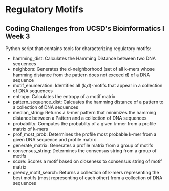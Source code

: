 # Regulatory Motifs

## Coding Challenges from UCSD's Bioinformatics I Week 3

Python script that contains tools for characterizing regulatory motifs:
- hamming_dist: Calculates the Hamming Distance between two DNA sequences
- neighbors: Generates the d-neighborhood (set of all k-mers whose hamming distance from the pattern does not exceed d) of a DNA sequence 
- motif_enumeration: Identifies all (k,d)-motifs that appear in a collection of DNA sequences
- entropy: Calculates the entropy of a motif matrix
- pattern_sequence_dist: Calcuates the hamming distance of a pattern to a collection of DNA sequences
- median_string: Returns a k-mer pattern that minimizes the hamming distance between a Pattern and a collection of DNA sequences
- probability: Computes the probablity of a given k-mer from a profile matrix of k-mers
- prof_most_prob: Determines the profile most probable k-mer from a given DNA sequence and profile matrix 
- generate_matrix: Generates a profile matrix from a group of motifs
- consensus_string: Determines the consensus string from a group of motifs 
- score: Scores a motif based on closeness to consensus string of motif matrix
- greedy_motif_search: Returns a collection of k-mers representing the best motifs (most representing of each other) from a collection of DNA sequences